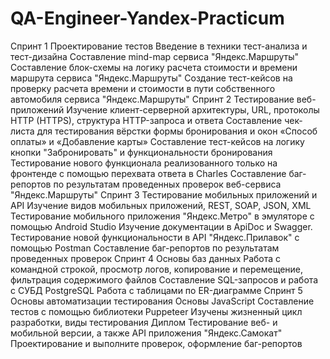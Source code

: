 # QA-Engineer-Yandex-Practicum
Спринт 1 Проектирование тестов
Введение в техники тест-анализа и тест-дизайна
Составление mind-map сервиса "Яндекс.Маршруты"
Составление блок-схемы на логику расчета стоимости и времени маршрута сервиса "Яндекс.Маршруты"
Создание тест-кейсов на проверку расчета времени и стоимости в пути собственного автомобиля сервиса "Яндекс.Маршруты"
Спринт 2 Тестирование веб-приложений
Изучение клиент-серверной архитектуры, URL, протоколы HTTP (HTTPS), структура HTTP-запроса и ответа
Составление чек-листа для тестирования вёрстки формы бронирования и окон «Способ оплаты» и «Добавление карты»
Составление тест-кейсов на логику кнопки "Забронировать" и функциональности бронирования
Тестирование нового функционала реализованного только на фронтенде с помощью перехвата ответа в Charles
Составление баг-репортов по результатам проведенных проверок веб-сервиса "Яндекс.Маршруты"
Спринт 3 Тестирование мобильных приложений и API
Изучение видов мобильных приложений, REST, SOAP, JSON, XML
Тестирование мобильного приложения "Яндекс.Метро" в эмуляторе с помощью Android Studio
Изучение документации в ApiDoc и Swagger.
Тестирование новой функциональности в API "Яндекс.Прилавок" с помощью Postman
Составление баг-репортов по результатам проведенных проверок
Спринт 4 Основы баз данных
Работа с командной строкой, просмотр логов, копирование и перемещение, фильтрация содержимого файлов
Составление SQL-запросов и работа с СУБД PostgreSQL
Работа с таблицами по ER-диаграмме
Спринт 5 Основы автоматизации тестирования
Основы JavaScript
Составление тестов с помощью библиотеки Puppeteer
Изучены жизненный цикл разработки, виды тестирования
Диплом
Тестирование веб- и мобильной версии, а также API приложения "Яндекс.Самокат"
Проектирование и выполните проверок, оформление баг-репортов

